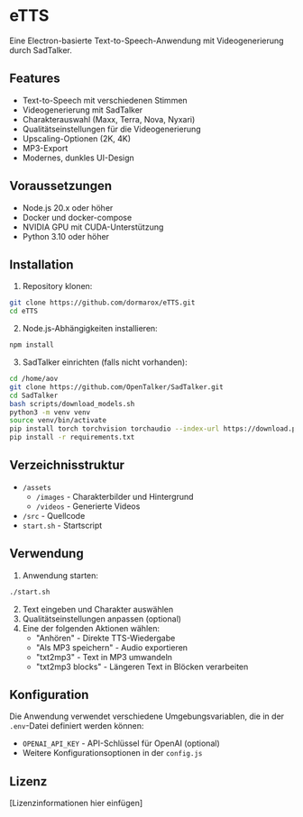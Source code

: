 # eTTS

Eine Electron-basierte Text-to-Speech-Anwendung mit Videogenerierung durch SadTalker.

## Features

- Text-to-Speech mit verschiedenen Stimmen
- Videogenerierung mit SadTalker
- Charakterauswahl (Maxx, Terra, Nova, Nyxari)
- Qualitätseinstellungen für die Videogenerierung
- Upscaling-Optionen (2K, 4K)
- MP3-Export
- Modernes, dunkles UI-Design

## Voraussetzungen

- Node.js 20.x oder höher
- Docker und docker-compose
- NVIDIA GPU mit CUDA-Unterstützung
- Python 3.10 oder höher

## Installation

1. Repository klonen:
```bash
git clone https://github.com/dormarox/eTTS.git
cd eTTS
```

2. Node.js-Abhängigkeiten installieren:
```bash
npm install
```

3. SadTalker einrichten (falls nicht vorhanden):
```bash
cd /home/aov
git clone https://github.com/OpenTalker/SadTalker.git
cd SadTalker
bash scripts/download_models.sh
python3 -m venv venv
source venv/bin/activate
pip install torch torchvision torchaudio --index-url https://download.pytorch.org/whl/cu118
pip install -r requirements.txt
```

## Verzeichnisstruktur

- `/assets`
  - `/images` - Charakterbilder und Hintergrund
  - `/videos` - Generierte Videos
- `/src` - Quellcode
- `start.sh` - Startscript

## Verwendung

1. Anwendung starten:
```bash
./start.sh
```

2. Text eingeben und Charakter auswählen
3. Qualitätseinstellungen anpassen (optional)
4. Eine der folgenden Aktionen wählen:
   - "Anhören" - Direkte TTS-Wiedergabe
   - "Als MP3 speichern" - Audio exportieren
   - "txt2mp3" - Text in MP3 umwandeln
   - "txt2mp3 blocks" - Längeren Text in Blöcken verarbeiten

## Konfiguration

Die Anwendung verwendet verschiedene Umgebungsvariablen, die in der `.env`-Datei definiert werden können:
- `OPENAI_API_KEY` - API-Schlüssel für OpenAI (optional)
- Weitere Konfigurationsoptionen in der `config.js`

## Lizenz

[Lizenzinformationen hier einfügen]

